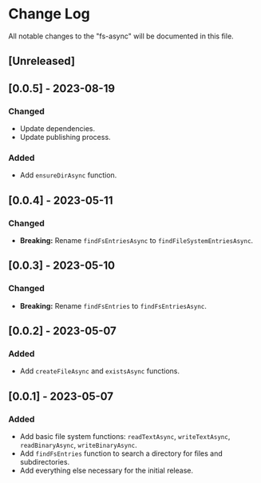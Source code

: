 # Change Log

All notable changes to the "fs-async" will be documented in this file.

## [Unreleased]

## [0.0.5] - 2023-08-19

### Changed

- Update dependencies.
- Update publishing process.

### Added

- Add `ensureDirAsync` function.

## [0.0.4] - 2023-05-11

### Changed

- **Breaking:** Rename `findFsEntriesAsync` to `findFileSystemEntriesAsync`.

## [0.0.3] - 2023-05-10

### Changed

- **Breaking:** Rename `findFsEntries` to `findFsEntriesAsync`.

## [0.0.2] - 2023-05-07

### Added

- Add `createFileAsync` and `existsAsync` functions.

## [0.0.1] - 2023-05-07

### Added

- Add basic file system functions: `readTextAsync`, `writeTextAsync`, `readBinaryAsync`, `writeBinaryAsync`.
- Add `findFsEntries` function to search a directory for files and subdirectories.
- Add everything else necessary for the initial release.

<!--
See: https://common-changelog.org/

## [0.0.1] - 2023-01-01

### Changed

### Added

### Removed

### Fixed
-->
